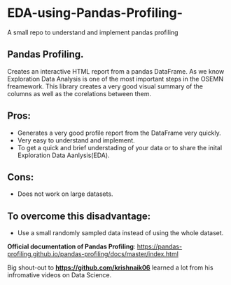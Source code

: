 # EDA-using-Pandas-Profiling-

A small repo to understand and implement pandas profiling

## Pandas Profiling.

Creates an interactive HTML report from a pandas DataFrame. As we know Exploration Data Analysis is one of the most important steps in the OSEMN freamework. This library creates a very good visual summary of the columns as well as the corelations between them.

## Pros:

*	Generates a very good profile report from the DataFrame very quickly.
*	Very easy to understand and implement.
*	To get a quick and brief understading of your data or to share the inital Exploration Data Aanlysis(EDA).

## Cons:

*	Does not work on large datasets.

## To overcome this disadvantage:

*  Use a small randomly sampled data instead of using the whole dataset.


**Official documentation of Pandas Profiling**: https://pandas-profiling.github.io/pandas-profiling/docs/master/index.html


Big shout-out to **https://github.com/krishnaik06** learned a lot from his infromative videos on Data Science.  
